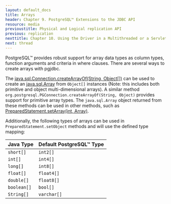 ```yaml
---
layout: default_docs
title: Arrays
header: Chapter 9. PostgreSQL™ Extensions to the JDBC API
resource: media
previoustitle: Physical and Logical replication API
previous: replication
nexttitle: Chapter 10. Using the Driver in a Multithreaded or a Servlet Environment
next: thread
---
```


PostgreSQL™ provides robust support for array data types as column types, function arguments
and criteria in where clauses. There are several ways to create arrays with pgjdbc.

The [java.sql.Connection.createArrayOf(String, Object\[\])](https://docs.oracle.com/javase/8/docs/api/java/sql/Connection#createArrayOf-java.lang.String-java.lang.Object:A-) can be used to create an [java.sql.Array](https://docs.oracle.com/javase/8/docs/api/java/sql/Array) from `Object[]` instances (Note: this includes both primitive and object multi-dimensional arrays).
A similar method `org.postgresql.PGConnection.createArrayOf(String, Object)` provides support for primitive array types.
The `java.sql.Array` object returned from these methods can be used in other methods, such as [PreparedStatement.setArray(int, Array)](https://docs.oracle.com/javase/8/docs/api/java/sql/PreparedStatement#setArray-int-java.sql.Array-).

Additionally, the following types of arrays can be used in `PreparedStatement.setObject` methods and will use the defined type mapping:

Java Type | Default PostgreSQL™  Type
--- | ---
`short[]` | `int2[]`
`int[]` | `int4[]`
`long[]` | `int8[]`
`float[]` | `float4[]`
`double[]` | `float8[]`
`boolean[]` | `bool[]`
`String[]` | `varchar[]`

